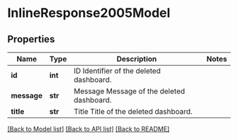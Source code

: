 # InlineResponse2005Model

## Properties
Name | Type | Description | Notes
------------ | ------------- | ------------- | -------------
**id** | **int** | ID Identifier of the deleted dashboard. | 
**message** | **str** | Message Message of the deleted dashboard. | 
**title** | **str** | Title Title of the deleted dashboard. | 

[[Back to Model list]](../README.md#documentation-for-models) [[Back to API list]](../README.md#documentation-for-api-endpoints) [[Back to README]](../README.md)


